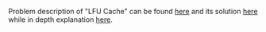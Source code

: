 Problem description of "LFU Cache" can be found [here](https://leetcode.com/problems/lfu-cache/description/) and its solution [here]() while in depth explanation [here](https://leetcode.com/problems/lru-cache/solutions/3479673/python-solution-beats-99/).
